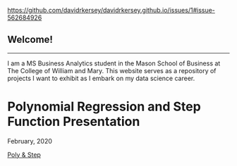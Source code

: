 https://github.com/davidrkersey/davidrkersey.github.io/issues/1#issue-562684926

Welcome!
---
---

I am a MS Business Analytics student in the Mason School of Business at The College of William and Mary. This website serves as a repository of projects I want to exhibit as I embark on my data science career. 

# Polynomial Regression and Step Function Presentation
February, 2020

[Poly & Step](/MLIIprez/index.md)
